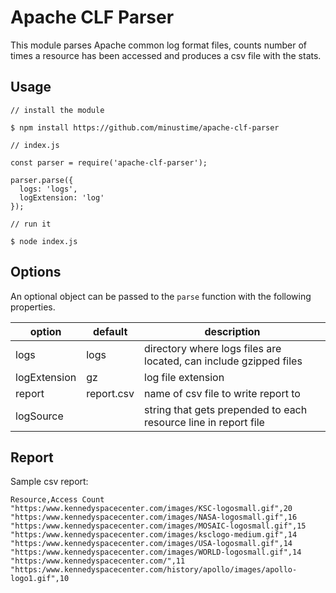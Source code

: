 # Apache CLF Parser

This module parses Apache common log format files, counts number of times a resource has been accessed and produces a csv file with the stats.

## Usage

```
// install the module

$ npm install https://github.com/minustime/apache-clf-parser
```

```
// index.js

const parser = require('apache-clf-parser');

parser.parse({
  logs: 'logs',
  logExtension: 'log'
});
```

```
// run it

$ node index.js
```

## Options

An optional object can be passed to the `parse` function with the following properties.

| option       | default    | description                                                       |
| ------------ | ---------- | ----------------------------------------------------------------- |
| logs         | logs       | directory where logs files are located, can include gzipped files |
| logExtension | gz         | log file extension                                                |
| report       | report.csv | name of csv file to write report to                               |
| logSource    |            | string that gets prepended to each resource line in report file   |

## Report

Sample csv report:

```
Resource,Access Count
"https:/www.kennedyspacecenter.com/images/KSC-logosmall.gif",20
"https:/www.kennedyspacecenter.com/images/NASA-logosmall.gif",16
"https:/www.kennedyspacecenter.com/images/MOSAIC-logosmall.gif",15
"https:/www.kennedyspacecenter.com/images/ksclogo-medium.gif",14
"https:/www.kennedyspacecenter.com/images/USA-logosmall.gif",14
"https:/www.kennedyspacecenter.com/images/WORLD-logosmall.gif",14
"https:/www.kennedyspacecenter.com/",11
"https:/www.kennedyspacecenter.com/history/apollo/images/apollo-logo1.gif",10
```
